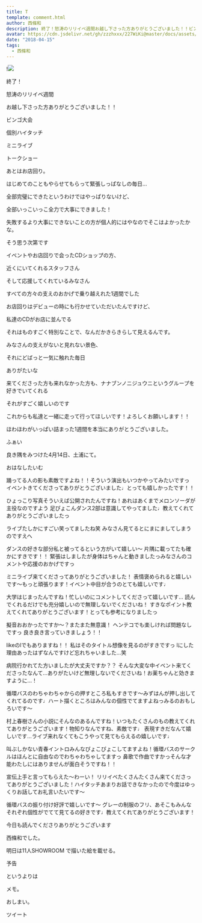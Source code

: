 ```yaml
---
title: T
template: comment.html
author: 西條和
description: 終了！怒涛のリリイベ週間お越し下さった方ありがとうございました！！ビンゴ大会個別ハイタ...
avatar: https://cdn.jsdelivr.net/gh/zzzhxxx/227WiKi@master/docs/assets/photo/avatar/nagomi.jpg
date: "2018-04-15"
tags:
  - 西條和
---
```


!![](https://cdn.jsdelivr.net/gh/227WiKi/227WiKi-image@master/blog-image/nagomi-2018-04-15_1.jpg)












終了！










怒涛のリリイベ週間










お越し下さった方ありがとうございました！！


















ビンゴ大会



個別ハイタッチ



ミニライブ



トークショー




あとはお店回り。








はじめてのこともやらせてもらって緊張しっぱなしの毎日…










全部完璧にできたというわけではやっぱりないけど、









全部いっこいっこ全力で大事にできました！











失敗するより大事にできないことの方が個人的にはやなのでそこはよかったかな。









そう思う次第です














イベントやお店回りで会ったCDショップの方、





近くにいてくれるスタッフさん





そして応援してくれているみなさん










すべての方々の支えのおかげで乗り越えれた1週間でした










お店回りはデビューの時にも行かせていただいたんですけど、





私達のCDがお店に並んでる








それはものすごく特別なことで、なんだかきらきらして見えるんです。









みなさんの支えがないと見れない景色、








それにどばっと一気に触れた毎日








ありがたいな








来てくださった方も来れなかった方も、ナナブンノニジュウニというグループを好きでいてくれる










それがすごく嬉しいのです










これからも私達と一緒に走って行ってほしいです！よろしくお願いします！！









ほわほわがいっぱい詰まった1週間を本当にありがとうございました。












ふぁい









良き隅をみつけた4月14日、土浦にて。















おはなしたいむ





踊ってる人の影も素敵ですよね！！そういう演出もいつかやってみたいですっ
イベントきてくださってありがとうございました♩とっても嬉しかったです！！





ひょっこり写真そういえば公開されたんですね！あれはあくまでメロンソーダが主役なのですよう
足ぴょこんダンス2部は意識してやってました♩教えてくれてありがとうございましたっ




ライブたしかにすごい笑ってましたね笑
みなさん見てるとにまにましてしまうのですえへ





ダンスの好きな部分私と被ってるという方がいて嬉しい〜
片隅に載ってたも確かにすきです！！
緊張はしましたが身体はちゃんと動きましたっみなさんのコメントや応援のおかげですっ




ミニライブ来てくださってありがとうございました！
表情褒められると嬉しいです〜もっと頑張ります！イベント中目が合うのとても嬉しいです♩





大学はじまったんですね！忙しいのにコメントしてくださって嬉しいです…
読んでくれるだけでも充分嬉しいので無理しないでくださいね！
すきなポイント教えてくれてありがとうございます！とっても参考になりましたっ






擬音おおかったですか〜？またまた無意識！
ヘンテコでも楽しければ問題なしですっ
良き良き言っていきましょう！！





likeのlでもありますね！！
私はそのタイトル想像を見るのがすきですっ
lにした理由あったはずなんですけど忘れちゃいました…笑





病院行かれてた方いましたが大丈夫ですか？？
そんな大変な中イベント来てくださったなんて…ありがたいけど無理しないでくださいね！お薬ちゃんと効きますように…！





循環バスのわちゃわちゃからの押すところ私もすきです〜みずはんが押し出してくれてるのです♩ハート描くところはみんなの個性でてますよねっみるのおもしろいです〜




村上春樹さんの小説にそんなのあるんですね！いつもたくさんのもの教えてくれてありがとうございます！物知りなんですね、素敵です♩
表現すきだなんて嬉しいです…ライブ来れなくてもこうやって見てもらえるの嬉しいです♩




叫ぶしかない青春イントロみんなぴょこぴょこしてますよね！循環バスのサークルはほんとに自由なのでわちゃわちゃしてますっ
鼻歌で作曲ですかっそんな才能わたしにはありませんが面白そうですね！！





宣伝上手と言ってもらえた〜わーい！
リリイベたくさんたくさん来てくださってありがとうございました！ハイタッチあまりお話できなかったので今度はゆっくりお話してお礼言いたいです〜





循環バスの振り付け好評で嬉しいです〜
グレーの制服のフリ、あそこもみんなそれぞれ個性がでてて見てるの好きです♩教えてくれてありがとうございます！







今日も読んでくださりありがとうございます






西條和でした。








明日は11人SHOWROOM で描いた絵を載せる。









予告








というよりは








メモ。










おしまい。


ツイート



